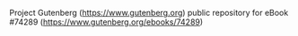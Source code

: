Project Gutenberg (https://www.gutenberg.org) public repository for
eBook #74289 (https://www.gutenberg.org/ebooks/74289)
